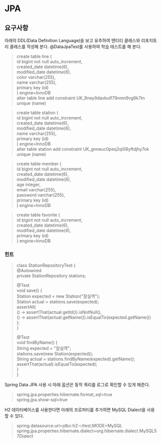 # JPA

## 요구사항

아래의 DDL(Data Definition Language)을 보고 유추하여 엔티티 클래스와 리포지토리 클래스를 작성해 본다. @DataJpaTest를 사용하여 학습 테스트를 해 본다.

> create table line (  
id bigint not null auto_increment,  
created_date datetime(6),  
modified_date datetime(6),  
color varchar(255),  
name varchar(255),  
primary key (id)  
) engine=InnoDB  
alter table line add constraint UK_9ney9davbulf79nmn9vg6k7tn unique (name)  

> create table station (  
id bigint not null auto_increment,  
created_date datetime(6),  
modified_date datetime(6),  
name varchar(255),  
primary key (id)  
) engine=InnoDB  
alter table station add constraint UK_gnneuc0peq2qi08yftdjhy7ok unique (name)

> create table member (  
id bigint not null auto_increment,  
created_date datetime(6),  
modified_date datetime(6),  
age integer,  
email varchar(255),  
password varchar(255),  
primary key (id)  
) engine=InnoDB  

> create table favorite (  
id bigint not null auto_increment,  
created_date datetime(6),  
modified_date datetime(6),  
primary key (id)  
) engine=InnoDB

### 힌트

> class StationRepositoryTest {  
 @Autowired  
 private StationRepository stations;  
>
>    @Test  
   void save() {  
       Station expected = new Station("잠실역");  
       Station actual = stations.save(expected);  
       assertAll(  
               () -> assertThat(actual.getId()).isNotNull(),  
               () -> assertThat(actual.getName()).isEqualTo(expected.getName())  
       );  
   }  
>
>   @Test  
   void findByName() {  
       String expected = "잠실역";  
       stations.save(new Station(expected));  
       String actual = stations.findByName(expected).getName();  
       assertThat(actual).isEqualTo(expected);  
   }  
}  

Spring Data JPA 사용 시 아래 옵션은 동작 쿼리를 로그로 확인할 수 있게 해준다.

> spring.jpa.properties.hibernate.format_sql=true  
spring.jpa.show-sql=true  

H2 데이터베이스를 사용한다면 아래의 프로퍼티를 추가하면 MySQL Dialect을 사용할 수 있다.

> spring.datasource.url=jdbc:h2:~/test;MODE=MySQL  
spring.jpa.properties.hibernate.dialect=org.hibernate.dialect.MySQL57Dialect  
